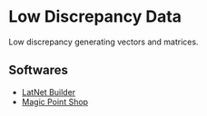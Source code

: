 # Low Discrepancy Data

Low discrepancy generating vectors and matrices.

## Softwares 

- [LatNet Builder](https://github.com/umontreal-simul/latnetbuilder)
- [Magic Point Shop](https://people.cs.kuleuven.be/~dirk.nuyens/qmc-generators/)
